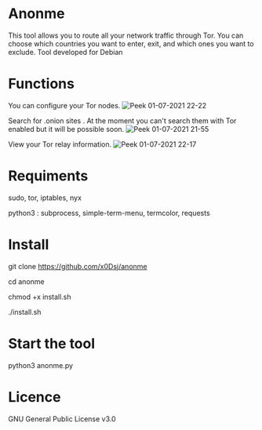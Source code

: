# Anonme
This tool allows you to route all your network traffic through Tor. You can choose which countries you want to enter, exit, and which ones you want to exclude. Tool developed for Debian

# Functions
You can configure your Tor nodes.
![Peek 01-07-2021 22-22](https://user-images.githubusercontent.com/85474922/124185238-fdb1eb00-daba-11eb-94f1-f1f6575425d6.gif)

Search for .onion sites . At the moment you can't search them with Tor enabled but it will be possible soon.
![Peek 01-07-2021 21-55](https://user-images.githubusercontent.com/85474922/124182401-15877000-dab7-11eb-8046-a2bd2f8952c1.gif)

View your Tor relay information.
![Peek 01-07-2021 22-17](https://user-images.githubusercontent.com/85474922/124184622-24bbed00-daba-11eb-916e-7acc4a3a80a8.gif)

# Requiments
sudo, tor, iptables, nyx

python3 : subprocess, simple-term-menu, termcolor, requests

# Install
git clone https://github.com/x0Dsj/anonme

cd anonme

chmod +x install.sh

./install.sh

# Start the tool 
python3 anonme.py

# Licence 
GNU General Public License v3.0
